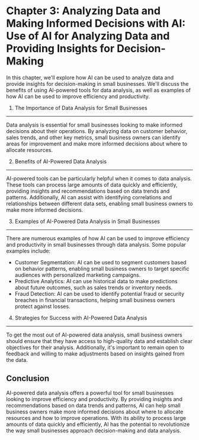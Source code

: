 Chapter 3: Analyzing Data and Making Informed Decisions with AI: Use of AI for Analyzing Data and Providing Insights for Decision-Making
========================================================================================================================================

In this chapter, we'll explore how AI can be used to analyze data and provide insights for decision-making in small businesses. We'll discuss the benefits of using AI-powered tools for data analysis, as well as examples of how AI can be used to improve efficiency and productivity.

1. The Importance of Data Analysis for Small Businesses
-------------------------------------------------------

Data analysis is essential for small businesses looking to make informed decisions about their operations. By analyzing data on customer behavior, sales trends, and other key metrics, small business owners can identify areas for improvement and make more informed decisions about where to allocate resources.

2. Benefits of AI-Powered Data Analysis
---------------------------------------

AI-powered tools can be particularly helpful when it comes to data analysis. These tools can process large amounts of data quickly and efficiently, providing insights and recommendations based on data trends and patterns. Additionally, AI can assist with identifying correlations and relationships between different data sets, enabling small business owners to make more informed decisions.

3. Examples of AI-Powered Data Analysis in Small Businesses
-----------------------------------------------------------

There are numerous examples of how AI can be used to improve efficiency and productivity in small businesses through data analysis. Some popular examples include:

* Customer Segmentation: AI can be used to segment customers based on behavior patterns, enabling small business owners to target specific audiences with personalized marketing campaigns.
* Predictive Analytics: AI can use historical data to make predictions about future outcomes, such as sales trends or inventory needs.
* Fraud Detection: AI can be used to identify potential fraud or security breaches in financial transactions, helping small business owners protect against losses.

4. Strategies for Success with AI-Powered Data Analysis
-------------------------------------------------------

To get the most out of AI-powered data analysis, small business owners should ensure that they have access to high-quality data and establish clear objectives for their analysis. Additionally, it's important to remain open to feedback and willing to make adjustments based on insights gained from the data.

Conclusion
----------

AI-powered data analysis offers a powerful tool for small businesses looking to improve efficiency and productivity. By providing insights and recommendations based on data trends and patterns, AI can help small business owners make more informed decisions about where to allocate resources and how to improve operations. With its ability to process large amounts of data quickly and efficiently, AI has the potential to revolutionize the way small businesses approach decision-making and data analysis.
